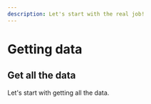```yaml
---
description: Let's start with the real job!
---
```


# Getting data

## Get all the data

Let's start with getting all the data. 

